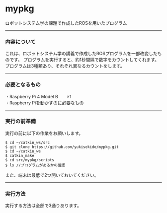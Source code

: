 # mypkg
ロボットシステム学の課題で作成したROSを用いたプログラム

________________________________

### 内容について

これは、ロボットシステム学の講義で作成したROSプログラムを一部改変したものです。
プログラムを実行すると、約1秒間隔で数字をカウントしてくれます。プログラムは3種類あり、それぞれ異なるカウントをします。
　　
________________________________

### 必要となるもの

・Raspberry Pi 4 Model B　　×1  
・Raspberry Piを動かすのに必要なもの

________________________________

### 実行の前準備

実行の前に以下の作業をお願いします。  
```
$ cd ~/catkin_ws/src  
$ git clone https://github.com/yukisekido/mypkg.git  
$ cd ~/catkin_ws  
$ catkin_make  
$ cd src/mypkg/scripts  
$ ls //プログラムがあるかの確認  
```  
また、端末は最低で2つ開いておいてください。  

________________________________

### 実行方法

実行する方法は全部で3通りあります。  
